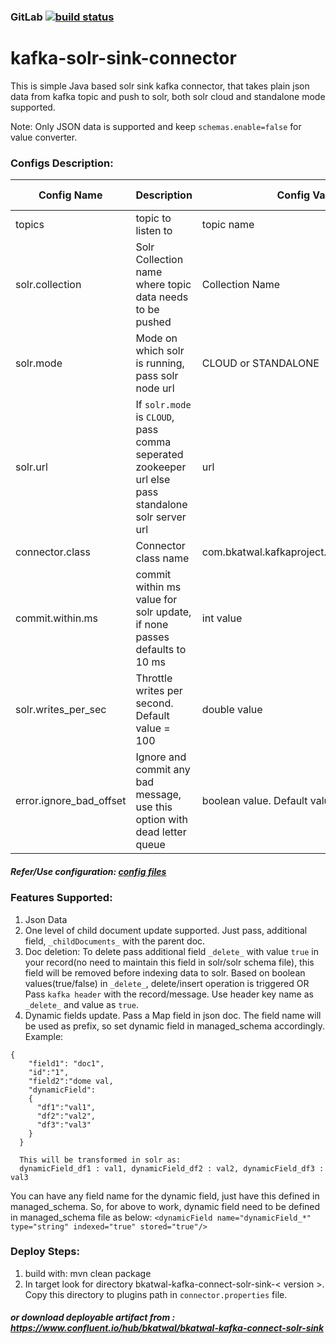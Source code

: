 ### GitLab [![build status](https://gitlab.com/bikas.katwal10/kafka-solr-sink-connector/badges/master/build.svg)](https://gitlab.com/bikas.katwal10/kafka-solr-sink-connector/pipelines)

# kafka-solr-sink-connector
This is simple Java based solr sink kafka connector, that takes plain json data from kafka topic and push to solr, both solr cloud and standalone mode supported.

Note: Only JSON data is supported and keep `schemas.enable=false` for value converter.

### Configs Description: 

Config Name|Description|Config Value|Is Mandatory?|
-----------|-----------|------------|----|
topics|topic to listen to|topic name|Yes|
solr.collection|Solr Collection name where topic data needs to be pushed|Collection Name|Yes|
solr.mode|Mode on which solr is running, pass solr node url|CLOUD or STANDALONE|Yes|
solr.url|If `solr.mode` is `CLOUD`, pass comma seperated zookeeper url else pass standalone solr server url|url|Yes|
connector.class|Connector class name|com.bkatwal.kafkaproject.SolrSinkConnector|Yes|
commit.within.ms|commit within ms value for solr update, if none passes defaults to 10 ms|int value|No|
solr.writes_per_sec|Throttle writes per second. Default value = 100|double value|No|
error.ignore_bad_offset|Ignore and commit any bad message, use this option with dead letter queue|boolean value. Default value = 100|No|

##### Refer/Use configuration: <a href="https://github.com/bkatwal/kafka-solr-sink-connector/tree/master/config">config files</a>

### Features Supported:
1. Json Data 
2. One level of child document update supported. Just pass, additional field, `_childDocuments_` with the parent doc.
3. Doc deletion: To delete pass additional field `_delete_` with value `true` in your record(no need to maintain this field in solr/solr schema file), this field will be removed before indexing data to solr. Based on boolean values(true/false) in `_delete_`, delete/insert operation is triggered
   OR
   Pass `kafka header` with the record/message. Use header key name as `_delete_` and value as `true`.
4. Dynamic fields update. Pass a Map field in json doc. The field name will be used as prefix, so set dynamic field in managed_schema accordingly. Example:
```
{
    "field1": "doc1",
    "id":"1",
    "field2":"dome val,
    "dynamicField":
    {
      "df1":"val1",
      "df2":"val2",
      "df3":"val3"
    }
  }
  
  This will be transformed in solr as:
  dynamicField_df1 : val1, dynamicField_df2 : val2, dynamicField_df3 : val3 
```
You can have any field name for the dynamic field, just have this defined in managed_schema. So, for above to work, dynamic field need to be defined in managed_schema file as below: 
`<dynamicField name="dynamicField_*" type="string" indexed="true" stored="true"/>`

### Deploy Steps:
1. build with: mvn clean package
2. In target look for directory bkatwal-kafka-connect-solr-sink-< version >. Copy this directory to plugins path in `connector.properties` file.
  
##### or download deployable artifact from : https://www.confluent.io/hub/bkatwal/bkatwal-kafka-connect-solr-sink
